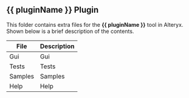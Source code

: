 ## {{ pluginName }} Plugin

This folder contains extra files for the **{{ pluginName }}** tool in Alteryx. Shown below is a brief description of the contents. 

| File               | Description                                       |
|--------------------|---------------------------------------------------|
| Gui                | Gui                                               |       
| Tests              | Tests                                             |
| Samples            | Samples                                           |
| Help               | Help                                              |